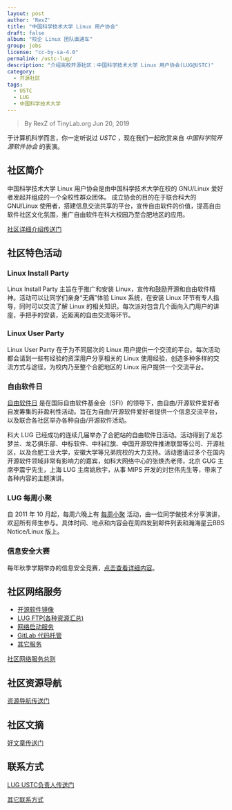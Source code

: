 ```yaml
---
layout: post
author: 'RexZ'
title: "中国科学技术大学 Linux 用户协会"
draft: false
album: "校企 Linux 团队直通车"
group: jobs
license: "cc-by-sa-4.0"
permalink: /ustc-lug/
description: "介绍高校开源社区：中国科学技术大学 Linux 用户协会(LUG@USTC)"
category:
  - 开源社区
tags:
  - USTC
  - LUG
  - 中国科学技术大学
---
```


> By RexZ of TinyLab.org
> Jun 20, 2019

于计算机科学而言，你一定听说过 *USTC* ，现在我们一起欣赏来自 *中国科学院开源软件协会* 的表演。

## 社区简介

中国科学技术大学 Linux 用户协会是由中国科学技术大学在校的 GNU/Linux 爱好者发起并组成的一个全校性群众团体。
成立协会的目的在于联合科大的 GNU/Linux 使用者，搭建信息交流共享的平台，宣传自由软件的价值，提高自由软件社区文化氛围，推广自由软件在科大校园乃至合肥地区的应用。

[社区详细介绍传送门][1]

## 社区特色活动

### Linux Install Party

Linux Install Party 主旨在于推广和安装 Linux，宣传和鼓励开源和自由软件精神。活动可以让同学们亲身“无痛”体验 Linux 系统，在安装 Linux 环节有专人指导，同时可以交流了解 Linux 的相关知识。每次派对包含几个面向入门用户的讲座，手把手的安装，近距离的自由交流等环节。

### Linux User Party

Linux User Party 在于为不同层次的 Linux 用户提供一个交流的平台。每次活动都会请到一些有经验的资深用户分享相关的 Linux 使用经验，创造多种多样的交流方式与途径，为校内乃至整个合肥地区的 Linux 用户提供一个交流平台。

### 自由软件日

[自由软件日][3] 是在国际自由软件基金会（SFI）的领导下，由自由/开源软件爱好者自发筹集的非盈利性活动。旨在为自由/开源软件爱好者提供一个信息交流平台，以及联合各社区举办各种自由/开源软件活动。

科大 LUG 已经成功的连续几届举办了合肥站的自由软件日活动。活动得到了龙芯梦兰、龙芯俱乐部、中标软件、中科红旗、中国开源软件推进联盟等公司、开源社区，以及合肥工业大学，安徽大学等兄弟院校的大力支持。活动邀请过多个在国内开源软件领域非常有影响力的嘉宾，如科大网络中心的张焕杰老师，北京 GUG 主席李震宁先生，上海 LUG 主席姚欣宇，从事 MIPS 开发的刘世伟先生等，带来了各种内容的主题演讲。

### LUG 每周小聚

自 2011 年 10 月起，每周六晚上有 [每周小聚][4] 活动，由一位同学做技术分享演讲，欢迎所有师生参与。具体时间、地点和内容会在周四发到邮件列表和瀚海星云BBS Notice/Linux 版上。

### 信息安全大赛

每年秋季学期举办的信息安全竞赛，[点击查看详细内容][6]。


## 社区网络服务

  - [开源软件镜像][10]
  - [LUG FTP(各种资源汇总)][11]
  - [网络启动服务][12]
  - [GitLab 代码托管][13]
  - [其它服务][14]

[社区网络服务总则][9]

## 社区资源导航

[资源导航传送门][8]

## 社区文摘

[好文章传送门][7]

## 联系方式

[LUG USTC负责人传送门][2]

[其它联系方式][5]



[1]: https://lug.ustc.edu.cn/wiki/intro
[2]: https://lug.ustc.edu.cn/wiki/lug/person-in-charge
[3]: https://lug.ustc.edu.cn/wiki/lug/events/sfd
[4]: https://lug.ustc.edu.cn/wiki/lug/events/weeklyparty
[5]: https://lug.ustc.edu.cn/wiki/lug/contact
[6]: https://lug.ustc.edu.cn/wiki/lug/events/hackergame
[7]: https://lug.ustc.edu.cn/wiki/linux_digest/start
[8]: https://lug.ustc.edu.cn/wiki/lug/resources
[9]: https://lug.ustc.edu.cn/wiki/lug/services/rules

[10]: https://lug.ustc.edu.cn/wiki/lug/services/mirrors
[11]: https://lug.ustc.edu.cn/wiki/lug/services/ftp
[12]: https://lug.ustc.edu.cn/wiki/lug/services/pxe
[13]: https://lug.ustc.edu.cn/wiki/lug/services/gitlab
[14]: https://lug.ustc.edu.cn/wiki/lug/services/start

